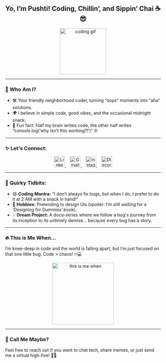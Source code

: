 <h2 align="center">Yo, I’m Pushti! Coding, Chillin’, and Sippin’ Chai ☕😎</h2>

<div align="center">
  <img src="https://i.imgflip.com/65efzo.gif" height="150" alt="coding gif" />
</div>

---

### 🌟 Who Am I?  
- 🛠 Your friendly neighborhood coder, turning “oops” moments into “aha” solutions.  
- 🌍 I believe in simple code, good vibes, and the occasional midnight snack.  
- 🧩 Fun fact: Half my brain writes code, the other half writes “console.log(‘why isn’t this working?!’)” 🤓  

---

### ✨ Let's Connect:
<div align="center">
  <a href="https://www.linkedin.com/in/pushti-sonawala-b0079b27a/" target="_blank">
    <img src="https://img.shields.io/badge/LinkedIn-0077B5?style=for-the-badge&logo=linkedin&logoColor=white" height="35" alt="LinkedIn" />
  </a>
  &nbsp;&nbsp;
  <a href="mailto:pushtisonawala786@gmail.com" target="_blank">
    <img src="https://img.shields.io/badge/Gmail-D14836?style=for-the-badge&logo=gmail&logoColor=white" height="35" alt="Gmail" />
  </a>
  &nbsp;&nbsp;
  <a href="https://www.instagram.com/pushti_sonawala/" target="_blank">
    <img src="https://img.shields.io/badge/Instagram-E4405F?style=for-the-badge&logo=instagram&logoColor=white" height="35" alt="Instagram" />
  </a>
  &nbsp;&nbsp;
  <a href="https://discord.com/users/pushti_sonawala_53921" target="_blank">
    <img src="https://img.shields.io/badge/Discord-7289DA?style=for-the-badge&logo=discord&logoColor=white" height="35" alt="Discord" />
  </a>
</div>

---

### 🎉 Quirky Tidbits:
- 😄 **Coding Mantra:** "I don’t always fix bugs, but when I do, I prefer to do it at 2 AM with a snack in hand!"
- 🌈 **Hobbies:** Pretending to design UIs (spoiler: I’m still waiting for a ‘Designing for Dummies’ book).
- 💡 **Dream Project:** A docu-series where we follow a bug's journey from its inception to its untimely demise... because every bug has a story.

---

### 🔥 This is Me When...
I’m knee-deep in code and the world is falling apart, but I’m just focused on that one little bug. Code > chaos! 🔥💻

<div align="center">
  <img src="https://media.giphy.com/media/13HgwGsXF0aiGY/giphy.gif" height="200" alt="this is me when" />
</div>

---

### 🎉 Call Me Maybe?
Feel free to reach out if you want to chat tech, share memes, or just send me a virtual high-five! 🚀😎
